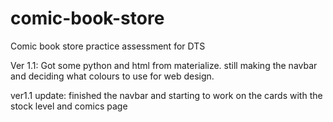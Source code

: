 # comic-book-store
Comic book store practice assessment for DTS

Ver 1.1: Got some python and html from materialize. still making the navbar and deciding what colours to use for web design.

ver1.1 update: finished the navbar and starting to work on the cards with the stock level and comics page
